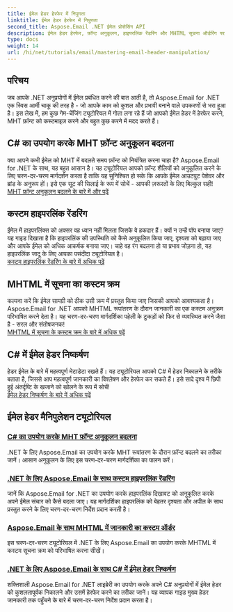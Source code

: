 ```yaml
---
title: ईमेल हेडर हेरफेर में निपुणता
linktitle: ईमेल हेडर हेरफेर में निपुणता
second_title: Aspose.Email .NET ईमेल प्रोसेसिंग API
description: ईमेल हेडर हेरफेर, फ़ॉन्ट अनुकूलन, हाइपरलिंक रेंडरिंग और MHTML सूचना ऑर्डरिंग पर चरण-दर-चरण मार्गदर्शिकाओं के साथ .NET ट्यूटोरियल के लिए मास्टर Aspose.Email।
type: docs
weight: 14
url: /hi/net/tutorials/email/mastering-email-header-manipulation/
---
```

## परिचय

जब आपके .NET अनुप्रयोगों में ईमेल प्रबंधित करने की बात आती है, तो Aspose.Email for .NET एक स्विस आर्मी चाकू की तरह है - जो आपके काम को कुशल और प्रभावी बनाने वाले उपकरणों से भरा हुआ है। इस लेख में, हम कुछ गेम-चेंजिंग ट्यूटोरियल में गोता लगा रहे हैं जो आपको ईमेल हेडर में हेरफेर करने, MHT फ़ॉन्ट को कस्टमाइज़ करने और बहुत कुछ करने में मदद करते हैं।

## C# का उपयोग करके MHT फ़ॉन्ट अनुकूलन बदलना  
क्या आपने कभी ईमेल को MHT में बदलते समय फ़ॉन्ट को नियंत्रित करना चाहा है? Aspose.Email for .NET के साथ, यह बहुत आसान है। यह ट्यूटोरियल आपको फ़ॉन्ट शैलियों को अनुकूलित करने के लिए चरण-दर-चरण मार्गदर्शन करता है ताकि यह सुनिश्चित हो सके कि आपके ईमेल आउटपुट पेशेवर और ब्रांड के अनुरूप हों। इसे एक सूट की सिलाई के रूप में सोचें - आपकी ज़रूरतों के लिए बिल्कुल सही!  
[MHT फ़ॉन्ट अनुकूलन बदलने के बारे में और पढ़ें](./changing-mht-font-customization/)  

## कस्टम हाइपरलिंक रेंडरिंग  
ईमेल में हाइपरलिंक्स को अक्सर वह ध्यान नहीं मिलता जिसके वे हकदार हैं। क्यों न उन्हें पॉप बनाया जाए? यह गाइड दिखाता है कि हाइपरलिंक की उपस्थिति को कैसे अनुकूलित किया जाए, दृश्यता को बढ़ाया जाए और आपके ईमेल को अधिक आकर्षक बनाया जाए। चाहे वह रंग बदलना हो या प्रभाव जोड़ना हो, यह हाइपरलिंक जादू के लिए आपका पसंदीदा ट्यूटोरियल है।  
[कस्टम हाइपरलिंक रेंडरिंग के बारे में अधिक पढ़ें](./custom-hyperlink-rendering/)  

## MHTML में सूचना का कस्टम क्रम  
कल्पना करें कि ईमेल सामग्री को ठीक उसी क्रम में प्रस्तुत किया जाए जिसकी आपको आवश्यकता है। Aspose.Email for .NET आपको MHTML रूपांतरण के दौरान जानकारी का एक कस्टम अनुक्रम परिभाषित करने देता है। यह चरण-दर-चरण मार्गदर्शिका पहेली के टुकड़ों को फिर से व्यवस्थित करने जैसा है - सरल और संतोषजनक!  
[MHTML में सूचना के कस्टम क्रम के बारे में अधिक पढ़ें](./custom-order-of-information-in-mhtml/)  

## C# में ईमेल हेडर निष्कर्षण  
हेडर ईमेल के बारे में महत्वपूर्ण मेटाडेटा रखते हैं। यह ट्यूटोरियल आपको C# में हेडर निकालने के तरीके बताता है, जिससे आप महत्वपूर्ण जानकारी का विश्लेषण और हेरफेर कर सकते हैं। इसे सादे दृश्य में छिपी हुई अंतर्दृष्टि के खजाने को खोलने के रूप में सोचें!  
[ईमेल हेडर निष्कर्षण के बारे में अधिक पढ़ें](./email-header-extraction/)  

## ईमेल हेडर मैनिपुलेशन ट्यूटोरियल
### [C# का उपयोग करके MHT फ़ॉन्ट अनुकूलन बदलना](./changing-mht-font-customization/)
.NET के लिए Aspose.Email का उपयोग करके MHT रूपांतरण के दौरान फ़ॉन्ट बदलने का तरीका जानें। आसान अनुकूलन के लिए इस चरण-दर-चरण मार्गदर्शिका का पालन करें।
### [ .NET के लिए Aspose.Email के साथ कस्टम हाइपरलिंक रेंडरिंग](./custom-hyperlink-rendering/)
जानें कि Aspose.Email for .NET का उपयोग करके हाइपरलिंक दिखावट को अनुकूलित करके अपने ईमेल संचार को कैसे बदला जाए। यह मार्गदर्शिका हाइपरलिंक को बेहतर दृश्यता और अपील के साथ प्रस्तुत करने के लिए चरण-दर-चरण निर्देश प्रदान करती है।
### [Aspose.Email के साथ MHTML में जानकारी का कस्टम ऑर्डर](./custom-order-of-information-in-mhtml/)
इस चरण-दर-चरण ट्यूटोरियल में .NET के लिए Aspose.Email का उपयोग करके MHTML में कस्टम सूचना क्रम को परिभाषित करना सीखें।
### [.NET के लिए Aspose.Email के साथ C# में ईमेल हेडर निष्कर्षण](./email-header-extraction/)
शक्तिशाली Aspose.Email for .NET लाइब्रेरी का उपयोग करके अपने C# अनुप्रयोगों में ईमेल हेडर को कुशलतापूर्वक निकालने और उसमें हेरफेर करने का तरीका जानें। यह व्यापक गाइड मुख्य हेडर जानकारी तक पहुँचने के बारे में चरण-दर-चरण निर्देश प्रदान करता है। 
